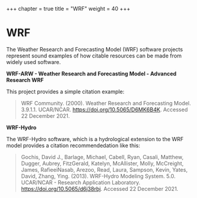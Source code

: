 +++
chapter = true
title = "WRF"
weight = 40
+++




# WRF 
The Weather Research and Forecasting Model (WRF) software projects represent sound examples of how citable resources can be made from widely used software.

**WRF-ARW - Weather Research and Forecasting Model - Advanced Research WRF**

This project provides a simple citation example:

> WRF Community. (2000). Weather Research and Forecasting Model. 3.9.1.1. UCAR/NCAR. https://doi.org/10.5065/D6MK6B4K. Accessed 22 December 2021.

**WRF-Hydro**

The WRF-Hydro software, which is a hydrological extension to the WRF model provides a citation recommendedation like this:

> Gochis, David J., Barlage, Michael, Cabell, Ryan, Casali, Matthew, Dugger, Aubrey, FitzGerald, Katelyn, McAllister, Molly, McCreight, James, RafieeiNasab, Arezoo, Read, Laura, Sampson, Kevin, Yates, David, Zhang, Ying. (2013). WRF-Hydro Modeling System. 5.0. UCAR/NCAR - Research Application Laboratory. https://doi.org/10.5065/d6j38rbj. Accessed 22 December 2021.

